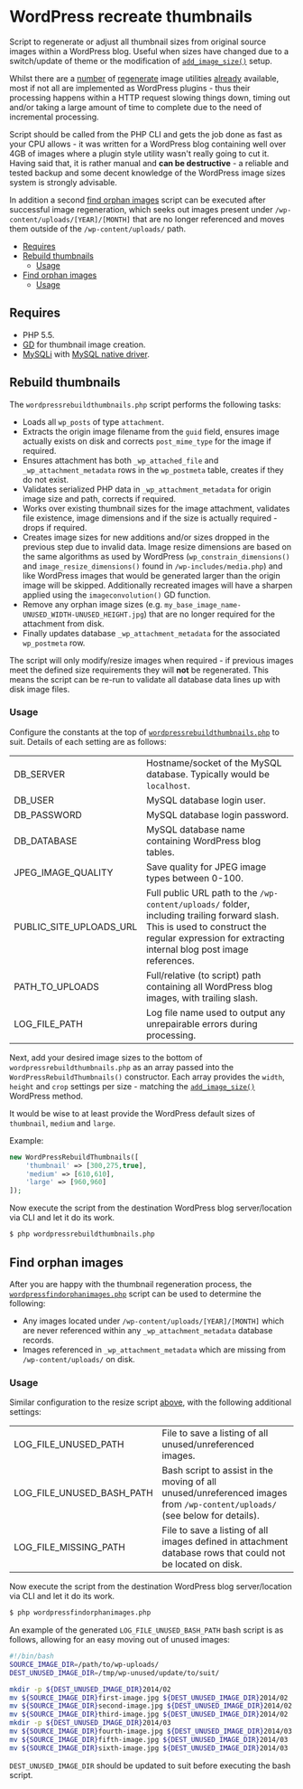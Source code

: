 # WordPress recreate thumbnails

Script to regenerate or adjust all thumbnail sizes from original source images within a WordPress blog. Useful when sizes have changed due to a switch/update of theme or the modification of [`add_image_size()`](https://codex.wordpress.org/Function_Reference/add_image_size) setup.

Whilst there are a [number](https://wordpress.org/plugins/regenerate-thumbnails/) of [regenerate](https://wordpress.org/plugins/force-regenerate-thumbnails/) image utilities [already](https://wordpress.org/plugins/ajax-thumbnail-rebuild/) available, most if not all are implemented as WordPress plugins - thus their processing happens within a HTTP request slowing things down, timing out and/or taking a large amount of time to complete due to the need of incremental processing.

Script should be called from the PHP CLI and gets the job done as fast as your CPU allows - it was written for a WordPress blog containing well over 4GB of images where a plugin style utility wasn't really going to cut it. Having said that, it is rather manual and **can be destructive** - a reliable and tested backup and some decent knowledge of the WordPress image sizes system is strongly advisable.

In addition a second [find orphan images](#find-orphan-images) script can be executed after successful image regeneration, which seeks out images present under `/wp-content/uploads/[YEAR]/[MONTH]` that are no longer referenced and moves them outside of the `/wp-content/uploads/` path.

- [Requires](#requires)
- [Rebuild thumbnails](#rebuild-thumbnails)
	- [Usage](#usage)
- [Find orphan images](#find-orphan-images)
	- [Usage](#usage-1)

## Requires

- PHP 5.5.
- [GD](https://php.net/manual/en/book.image.php) for thumbnail image creation.
- [MySQLi](https://php.net/mysqli) with [MySQL native driver](https://php.net/manual/en/book.mysqlnd.php).

## Rebuild thumbnails

The `wordpressrebuildthumbnails.php` script performs the following tasks:

- Loads all `wp_posts` of type `attachment`.
- Extracts the origin image filename from the `guid` field, ensures image actually exists on disk and corrects `post_mime_type` for the image if required.
- Ensures attachment has both `_wp_attached_file` and `_wp_attachment_metadata` rows in the `wp_postmeta` table, creates if they do not exist.
- Validates serialized PHP data in `_wp_attachment_metadata` for origin image size and path, corrects if required.
- Works over existing thumbnail sizes for the image attachment, validates file existence, image dimensions and if the size is actually required - drops if required.
- Creates image sizes for new additions and/or sizes dropped in the previous step due to invalid data. Image resize dimensions are based on the same algorithms as used by WordPress (`wp_constrain_dimensions()` and `image_resize_dimensions()` found in `/wp-includes/media.php`) and like WordPress images that would be generated larger than the origin image will be skipped. Additionally recreated images will have a sharpen applied using the `imageconvolution()` GD function.
- Remove any orphan image sizes (e.g. `my_base_image_name-UNUSED_WIDTH-UNUSED_HEIGHT.jpg`) that are no longer required for the attachment from disk.
- Finally updates database `_wp_attachment_metadata` for the associated `wp_postmeta` row.

The script will only modify/resize images when required - if previous images meet the defined size requirements they will **not** be regenerated. This means the script can be re-run to validate all database data lines up with disk image files.

### Usage

Configure the constants at the top of [`wordpressrebuildthumbnails.php`](wordpressrebuildthumbnails.php) to suit. Details of each setting are as follows:

<table>
	<tr>
		<td>DB_SERVER</td>
		<td>Hostname/socket of the MySQL database. Typically would be <code>localhost</code>.</td>
	</tr>
	<tr>
		<td>DB_USER</td>
		<td>MySQL database login user.</td>
	</tr>
	<tr>
		<td>DB_PASSWORD</td>
		<td>MySQL database login password.</td>
	</tr>
	<tr>
		<td>DB_DATABASE</td>
		<td>MySQL database name containing WordPress blog tables.</td>
	</tr>
	<tr>
		<td>JPEG_IMAGE_QUALITY</td>
		<td>Save quality for JPEG image types between 0-100.</td>
	</tr>
	<tr>
		<td>PUBLIC_SITE_UPLOADS_URL</td>
		<td>Full public URL path to the <code>/wp-content/uploads/</code> folder, including trailing forward slash. This is used to construct the regular expression for extracting internal blog post image references.</td>
	</tr>
	<tr>
		<td>PATH_TO_UPLOADS</td>
		<td>Full/relative (to script) path containing all WordPress blog images, with trailing slash.</td>
	</tr>
	<tr>
		<td>LOG_FILE_PATH</td>
		<td>Log file name used to output any unrepairable errors during processing.</td>
	</tr>
</table>

Next, add your desired image sizes to the bottom of `wordpressrebuildthumbnails.php` as an array passed into the `WordPressRebuildThumbnails()` constructor. Each array provides the `width`, `height` and `crop` settings per size - matching the [`add_image_size()`](https://codex.wordpress.org/Function_Reference/add_image_size) WordPress method.

It would be wise to at least provide the WordPress default sizes of `thumbnail`, `medium` and `large`.

Example:

```php
new WordPressRebuildThumbnails([
	'thumbnail' => [300,275,true],
	'medium' => [610,610],
	'large' => [960,960]
]);
```

Now execute the script from the destination WordPress blog server/location via CLI and let it do its work.

```sh
$ php wordpressrebuildthumbnails.php
```

## Find orphan images

After you are happy with the thumbnail regeneration process, the [`wordpressfindorphanimages.php`](wordpressfindorphanimages.php) script can be used to determine the following:

- Any images located under `/wp-content/uploads/[YEAR]/[MONTH]` which are never referenced within any `_wp_attachment_metadata` database records.
- Images referenced in `_wp_attachment_metadata` which are missing from `/wp-content/uploads/` on disk.

### Usage

Similar configuration to the resize script [above](#usage), with the following additional settings:

<table>
	<tr>
		<td>LOG_FILE_UNUSED_PATH</td>
		<td>File to save a listing of all unused/unreferenced images.</td>
	</tr>
	<tr>
		<td>LOG_FILE_UNUSED_BASH_PATH</td>
		<td>Bash script to assist in the moving of all unused/unreferenced images from <code>/wp-content/uploads/</code> (see below for details).</td>
	</tr>
	<tr>
		<td>LOG_FILE_MISSING_PATH</td>
		<td>File to save a listing of all images defined in attachment database rows that could not be located on disk.</td>
	</tr>
</table>

Now execute the script from the destination WordPress blog server/location via CLI and let it do its work.

```sh
$ php wordpressfindorphanimages.php
```

An example of the generated `LOG_FILE_UNUSED_BASH_PATH` bash script is as follows, allowing for an easy moving out of unused images:

```sh
#!/bin/bash
SOURCE_IMAGE_DIR=/path/to/wp-uploads/
DEST_UNUSED_IMAGE_DIR=/tmp/wp-unused/update/to/suit/

mkdir -p ${DEST_UNUSED_IMAGE_DIR}2014/02
mv ${SOURCE_IMAGE_DIR}first-image.jpg ${DEST_UNUSED_IMAGE_DIR}2014/02
mv ${SOURCE_IMAGE_DIR}second-image.jpg ${DEST_UNUSED_IMAGE_DIR}2014/02
mv ${SOURCE_IMAGE_DIR}third-image.jpg ${DEST_UNUSED_IMAGE_DIR}2014/02
mkdir -p ${DEST_UNUSED_IMAGE_DIR}2014/03
mv ${SOURCE_IMAGE_DIR}fourth-image.jpg ${DEST_UNUSED_IMAGE_DIR}2014/03
mv ${SOURCE_IMAGE_DIR}fifth-image.jpg ${DEST_UNUSED_IMAGE_DIR}2014/03
mv ${SOURCE_IMAGE_DIR}sixth-image.jpg ${DEST_UNUSED_IMAGE_DIR}2014/03
```

`DEST_UNUSED_IMAGE_DIR` should be updated to suit before executing the bash script.
